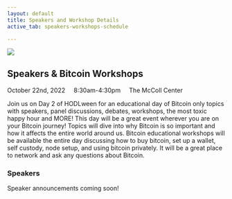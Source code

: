 ```yaml
---
layout: default
title: Speakers and Workshop Details
active_tab: speakers-workshops-schedule

---
```

<div class="highlight-section4"></div>

<article class="center">
	<div class="color-image"><img src="/assets/img/pic6.jpg" /></div>
	<h2>Speakers & Bitcoin Workshops</h2>
	<div class="white-divider-mid"></div>
	<div class="details"><div>
		October 22nd, 2022 &nbsp;&nbsp;&nbsp; 8:30am-4:30pm &nbsp;&nbsp;&nbsp; <span>The McColl Center</span>
	</div></div>
	<p>Join us on Day 2 of HODLween for an educational day of Bitcoin only topics with speakers, panel discussions, debates, workshops, the most toxic happy hour and MORE! This day will be a great event wherever you are on your Bitcoin journey! Topics will dive into why Bitcoin is so important and how it affects the entire world around us. Bitcoin educational workshops will be available the entire day discussing how to buy bitcoin, set up a wallet, self custody, node setup, and using bitcoin privately. It will be a great place to network and ask any questions about Bitcoin.</p>
</article>



<div class="highlight-section4">
<h3>Speakers</h3>
<div class="white-divider-mid"></div>
<p>Speaker announcements coming soon!</p>
<div class="container speakers">
	<div class="row row-cols-1 row-cols-sm-2 row-cols-md-3 g-3">
	    <!-- <div class="col">
	        <a href="//speaker/Liz-Parrish"><img src="/assets/img//speakers/Liz-Parrish.jpg" alt="Liz Parrish" title="Liz Parrish"/></a>
	        <div class="pic-caption">
	            <span><a href="//speaker/Liz-Parrish">Liz Parrish</a></span><br>
	            <span>Bitcoin Charlotte</a><br>
	        </div>
	    </div>
	    <div class="col">
	        <a href="//speaker/Jacob-Parrish"><img src="/assets/img//speakers/Jacob-Parrish.jpg" alt="Jacob Parrish" title="Jacob Parrish"/></a>
	        <div class="pic-caption">
	            <span><a href="//speaker/Jacob-Parrish">Jacob Parrish</a></span><br>
	            <span>Bitcoin Charlotte</a><br>
	        </div>
	    </div> -->
	</div>
</div>
</div>
